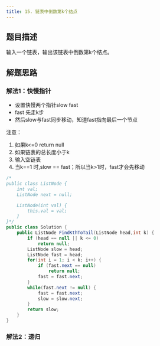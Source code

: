```yaml
---
title: 15. 链表中倒数第k个结点
---
```


## 题目描述

输入一个链表，输出该链表中倒数第k个结点。

## 解题思路

### 解法1：快慢指针

- 设置快慢两个指针slow fast
- fast 先走k步
- 然后slow与fast同步移动，知道fast指向最后一个节点

注意：
1. 如果k<=0 return null
2. 如果链表的总长度小于k
3. 输入空链表
4. 当k==1 时,slow == fast；所以当k>1时，fast才会先移动


```java
/*
public class ListNode {
    int val;
    ListNode next = null;

    ListNode(int val) {
        this.val = val;
    }
}*/
public class Solution {
    public ListNode FindKthToTail(ListNode head,int k) {
        if (head == null || k <= 0)
            return null;
        ListNode slow = head;
        ListNode fast = head;
        for(int i = 1; i < k; i++) {
            if (fast.next == null)
                return null;
            fast = fast.next;
        }
        while(fast.next != null) {
            fast = fast.next;
            slow = slow.next;
        }
        return slow;
    }
}
```

### 解法2：递归


